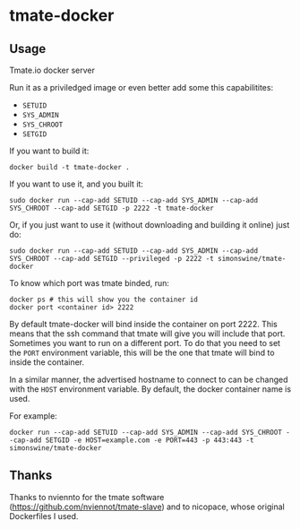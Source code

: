 tmate-docker
============

## Usage

Tmate.io docker server

Run it as a priviledged image or even better add some this capabilitites:

* `SETUID`
* `SYS_ADMIN`
* `SYS_CHROOT`
* `SETGID`

If you want to build it:
```
docker build -t tmate-docker .
```

If you want to use it, and you built it:
```
sudo docker run --cap-add SETUID --cap-add SYS_ADMIN --cap-add SYS_CHROOT --cap-add SETGID -p 2222 -t tmate-docker
```

Or, if you just want to use it (without downloading and building it online) just do:
```
sudo docker run --cap-add SETUID --cap-add SYS_ADMIN --cap-add SYS_CHROOT --cap-add SETGID --privileged -p 2222 -t simonswine/tmate-docker
```

To know which port was tmate binded, run:
```
docker ps # this will show you the container id
docker port <container id> 2222
```

By default tmate-docker will bind inside the container on port 2222. This means that the ssh command that tmate will give you will include that port.
Sometimes you want to run on a different port. To do that you need to set the ```PORT``` environment variable, this will be the one that tmate will bind to inside the container.

In a similar manner, the advertised hostname to connect to can be
changed with the ```HOST``` environment variable. By default, the docker
container name is used.

For example:
```
docker run --cap-add SETUID --cap-add SYS_ADMIN --cap-add SYS_CHROOT --cap-add SETGID -e HOST=example.com -e PORT=443 -p 443:443 -t simonswine/tmate-docker
```

## Thanks

Thanks to nviennto for the tmate software (https://github.com/nviennot/tmate-slave) and to nicopace, whose original Dockerfiles I used.

